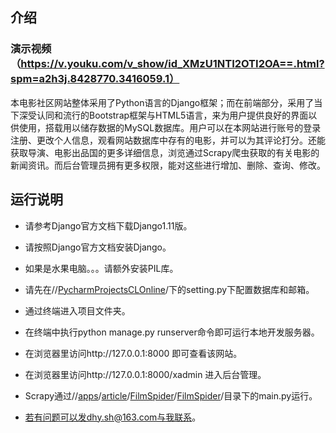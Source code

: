 

## 介绍
### 演示视频（https://v.youku.com/v_show/id_XMzU1NTI2OTI2OA==.html?spm=a2h3j.8428770.3416059.1）
本电影社区网站整体采用了Python语言的Django框架；而在前端部分，采用了当下深受认同和流行的Bootstrap框架与HTML5语言，来为用户提供良好的界面以供使用，搭载用以储存数据的MySQL数据库。用户可以在本网站进行账号的登录注册、更改个人信息，观看网站数据库中存有的电影，并可以为其评论打分。还能获取导演、电影出品国的更多详细信息，浏览通过Scrapy爬虫获取的有关电影的新闻资讯。而后台管理员拥有更多权限，能对这些进行增加、删除、查询、修改。 

## 运行说明

- 请参考Django官方文档下载Django1.11版。

- 请按照Django官方文档安装Django。

- 如果是水果电脑。。。请额外安装PIL库。

- 请先在//[PycharmProjectsCLOnline](https://github.com/orangelewis/CLOnline/tree/master/PycharmProjectsCLOnline)/下的setting.py下配置数据库和邮箱。

- 通过终端进入项目文件夹。

- 在终端中执行python manage.py runserver命令即可运行本地开发服务器。

- 在浏览器里访问http://127.0.0.1:8000  即可查看该网站。

- 在浏览器里访问http://127.0.0.1:8000/xadmin  进入后台管理。

- Scrapy通过//[apps](https://github.com/orangelewis/CLOnline/tree/master/apps)/[article](https://github.com/orangelewis/CLOnline/tree/master/apps/article)/[FilmSpider](https://github.com/orangelewis/CLOnline/tree/master/apps/article/FilmSpider)/[FilmSpider](https://github.com/orangelewis/CLOnline/tree/master/apps/article/FilmSpider/FilmSpider)/目录下的main.py运行。

- 若有问题可以发dhy.sh@163.com与我联系。

  

  

  
